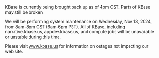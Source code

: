 KBase is currently being brought back up as of 4pm CST. Parts of KBase may still be broken.

We will be performing system maintenance on Wednesday, Nov 13, 2024, from 8am-8pm CST (6am-6pm PST).  All of KBase, including narrative.kbase.us, appdev.kbase.us, and compute jobs will be unavailable or unstable during this time.

Please visit <a href="https://www.kbase.us">www.kbase.us</a> for information on outages not impacting our web site.
